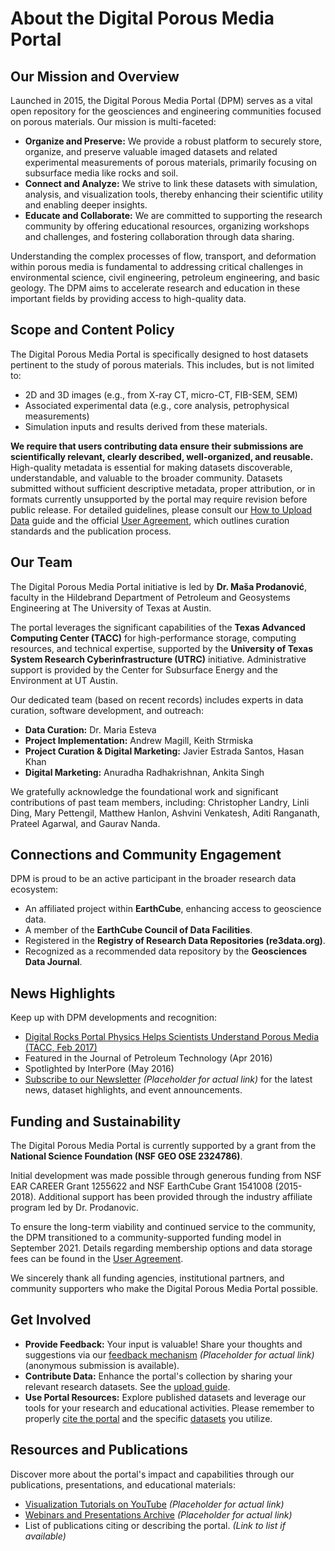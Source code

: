 # About the Digital Porous Media Portal

## Our Mission and Overview

Launched in 2015, the Digital Porous Media Portal (DPM) serves as a vital open repository for the geosciences and engineering communities focused on porous materials. Our mission is multi-faceted:


* **Organize and Preserve:** We provide a robust platform to securely store, organize, and preserve valuable imaged datasets and related experimental measurements of porous materials, primarily focusing on subsurface media like rocks and soil.
* **Connect and Analyze:** We strive to link these datasets with simulation, analysis, and visualization tools, thereby enhancing their scientific utility and enabling deeper insights.
* **Educate and Collaborate:** We are committed to supporting the research community by offering educational resources, organizing workshops and challenges, and fostering collaboration through data sharing.

Understanding the complex processes of flow, transport, and deformation within porous media is fundamental to addressing critical challenges in environmental science, civil engineering, petroleum engineering, and basic geology. The DPM aims to accelerate research and education in these important fields by providing access to high-quality data.

## Scope and Content Policy

The Digital Porous Media Portal is specifically designed to host datasets pertinent to the study of porous materials. This includes, but is not limited to:

* 2D and 3D images (e.g., from X-ray CT, micro-CT, FIB-SEM, SEM)
* Associated experimental data (e.g., core analysis, petrophysical measurements)
* Simulation inputs and results derived from these materials.

**We require that users contributing data ensure their submissions are scientifically relevant, clearly described, well-organized, and reusable.** High-quality metadata is essential for making datasets discoverable, understandable, and valuable to the broader community. Datasets submitted without sufficient descriptive metadata, proper attribution, or in formats currently unsupported by the portal may require revision before public release. For detailed guidelines, please consult our [How to Upload Data](upload_data.md) guide and the official [User Agreement](user_agreement.md), which outlines curation standards and the publication process.

## Our Team

The Digital Porous Media Portal initiative is led by **Dr. Maša Prodanović**, faculty in the Hildebrand Department of Petroleum and Geosystems Engineering at The University of Texas at Austin.


The portal leverages the significant capabilities of the **Texas Advanced Computing Center (TACC)** for high-performance storage, computing resources, and technical expertise, supported by the **University of Texas System Research Cyberinfrastructure (UTRC)** initiative. Administrative support is provided by the Center for Subsurface Energy and the Environment at UT Austin.

Our dedicated team (based on recent records) includes experts in data curation, software development, and outreach:

* **Data Curation:** Dr. Maria Esteva
* **Project Implementation:** Andrew Magill, Keith Strmiska
* **Project Curation & Digital Marketing:** Javier Estrada Santos, Hasan Khan
* **Digital Marketing:** Anuradha Radhakrishnan, Ankita Singh

We gratefully acknowledge the foundational work and significant contributions of past team members, including: Christopher Landry, Linli Ding, Mary Pettengil, Matthew Hanlon, Ashvini Venkatesh, Aditi Ranganath, Prateel Agarwal, and Gaurav Nanda.

## Connections and Community Engagement

DPM is proud to be an active participant in the broader research data ecosystem:


* An affiliated project within **EarthCube**, enhancing access to geoscience data.
* A member of the **EarthCube Council of Data Facilities**.
* Registered in the **Registry of Research Data Repositories (re3data.org)**.
* Recognized as a recommended data repository by the **Geosciences Data Journal**.

## News Highlights


Keep up with DPM developments and recognition:

* [Digital Rocks Portal Physics Helps Scientists Understand Porous Media (TACC, Feb 2017)](https://www.pge.utexas.edu/news/350-tacc-digital-rocks-portal) 
* Featured in the Journal of Petroleum Technology (Apr 2016)
* Spotlighted by InterPore (May 2016)
* [Subscribe to our Newsletter](link-to-newsletter-signup) *(Placeholder for actual link)* for the latest news, dataset highlights, and event announcements.

## Funding and Sustainability

The Digital Porous Media Portal is currently supported by a grant from the **National Science Foundation (NSF GEO OSE 2324786)**.

Initial development was made possible through generous funding from NSF EAR CAREER Grant 1255622 and NSF EarthCube Grant 1541008 (2015-2018). Additional support has been provided through the industry affiliate program led by Dr. Prodanovic.

To ensure the long-term viability and continued service to the community, the DPM transitioned to a community-supported funding model in September 2021. Details regarding membership options and data storage fees can be found in the [User Agreement](user_agreement.md).

We sincerely thank all funding agencies, institutional partners, and community supporters who make the Digital Porous Media Portal possible.

## Get Involved

* **Provide Feedback:** Your input is valuable! Share your thoughts and suggestions via our [feedback mechanism](link-to-feedback) *(Placeholder for actual link)* (anonymous submission is available).
* **Contribute Data:** Enhance the portal's collection by sharing your relevant research datasets. See the [upload guide](upload_data.md).
* **Use Portal Resources:** Explore published datasets and leverage our tools for your research and educational activities. Please remember to properly [cite the portal](cite_us.md) and the specific [datasets](cite_dataset.md) you utilize.

## Resources and Publications

Discover more about the portal's impact and capabilities through our publications, presentations, and educational materials:

* [Visualization Tutorials on YouTube](link-to-youtube-channel) *(Placeholder for actual link)*
* [Webinars and Presentations Archive](link-to-presentations) *(Placeholder for actual link)*
* List of publications citing or describing the portal. *(Link to list if available)*